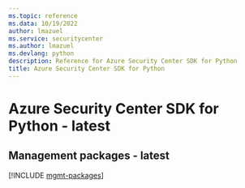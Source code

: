 ```yaml
---
ms.topic: reference
ms.data: 10/19/2022
author: lmazuel
ms.service: securitycenter
ms.author: lmazuel
ms.devlang: python
description: Reference for Azure Security Center SDK for Python
title: Azure Security Center SDK for Python
---
```

# Azure Security Center SDK for Python - latest

## Management packages - latest
[!INCLUDE [mgmt-packages](security-center-mgmt-index.md)]
